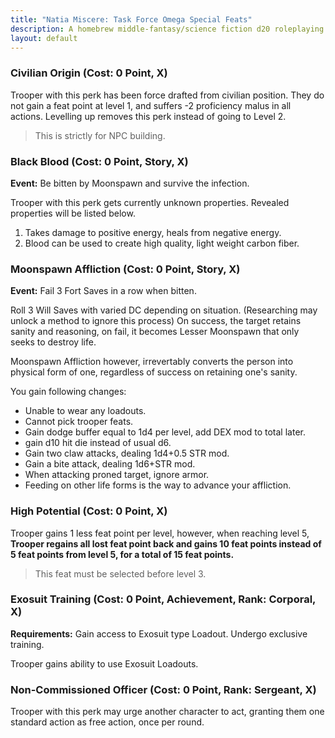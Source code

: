 ```yaml
---
title: "Natia Miscere: Task Force Omega Special Feats"
description: A homebrew middle-fantasy/science fiction d20 roleplaying game system based on Pathfinder
layout: default
---
```


### Civilian Origin (Cost: 0 Point, X)

Trooper with this perk has been force drafted from civilian position. They do not gain a feat point at level 1, and suffers -2 proficiency malus in all actions. Levelling up removes this perk instead of going to Level 2.

> This is strictly for NPC building.

### Black Blood (Cost: 0 Point, Story, X)

**Event:** Be bitten by Moonspawn and survive the infection.

Trooper with this perk gets currently unknown properties. Revealed properties will be listed below.

1. Takes damage to positive energy, heals from negative energy.
2. Blood can be used to create high quality, light weight carbon fiber.

### Moonspawn Affliction (Cost: 0 Point, Story, X)

**Event:** Fail 3 Fort Saves in a row when bitten.

Roll 3 Will Saves with varied DC depending on situation. (Researching may unlock a method to ignore this process) On success, the target retains sanity and reasoning, on fail, it becomes Lesser Moonspawn that only seeks to destroy life.

Moonspawn Affliction however, irrevertably converts the person into physical form of one, regardless of success on retaining one's sanity.

You gain following changes:

+ Unable to wear any loadouts.
+ Cannot pick trooper feats.
+ Gain dodge buffer equal to 1d4 per level, add DEX mod to total later.
+ gain d10 hit die instead of usual d6.
+ Gain two claw attacks, dealing 1d4+0.5 STR mod.
+ Gain a bite attack, dealing 1d6+STR mod.
+ When attacking proned target, ignore armor.
+ Feeding on other life forms is the way to advance your affliction.

### High Potential (Cost: 0 Point, X)

Trooper gains 1 less feat point per level, however, when reaching level 5, **Trooper regains all lost feat point back and gains 10 feat points instead of 5 feat points from level 5, for a total of 15 feat points.**

> This feat must be selected before level 3.

### Exosuit Training (Cost: 0 Point, Achievement, Rank: Corporal, X)

**Requirements:** Gain access to Exosuit type Loadout. Undergo exclusive training.

Trooper gains ability to use Exosuit Loadouts.

### Non-Commissioned Officer (Cost: 0 Point, Rank: Sergeant, X)

Trooper with this perk may urge another character to act, granting them one standard action as free action, once per round.